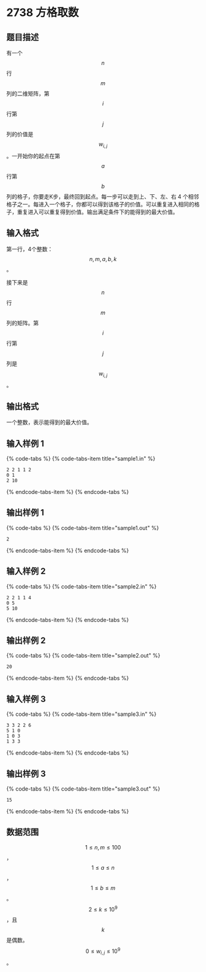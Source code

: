 # 2738 方格取数

## 题目描述

有一个 $$n$$ 行 $$m$$ 列的二维矩阵，第 $$i$$ 行第 $$j$$ 列的价值是 $$w_{i,\,j}$$。一开始你的起点在第 $$a$$ 行第 $$b$$ 列的格子，你要走K步，最终回到起点。每一步可以走到上、下、左、右 4 个相邻格子之一。每进入一个格子，你都可以得到该格子的价值。可以重复进入相同的格子，重复进入可以重复得到价值。输出满足条件下的能得到的最大价值。

## 输入格式

第一行，4个整数：$$n,\,m,\,a,\,b,\,k$$。

接下来是 $$n$$ 行 $$m$$ 列的矩阵。第 $$i$$ 行第 $$j$$ 列是 $$w_{i,\,j}$$。

## 输出格式

一个整数，表示能得到的最大价值。

## 输入样例 1

{% code-tabs %}
{% code-tabs-item title="sample1.in" %}
```text
2 2 1 1 2
0 1
2 10
```
{% endcode-tabs-item %}
{% endcode-tabs %}

## 输出样例 1

{% code-tabs %}
{% code-tabs-item title="sample1.out" %}
```text
2
```
{% endcode-tabs-item %}
{% endcode-tabs %}

## 输入样例 2

{% code-tabs %}
{% code-tabs-item title="sample2.in" %}
```text
2 2 1 1 4
0 5
5 10
```
{% endcode-tabs-item %}
{% endcode-tabs %}

## 输出样例 2

{% code-tabs %}
{% code-tabs-item title="sample2.out" %}
```text
20
```
{% endcode-tabs-item %}
{% endcode-tabs %}

## 输入样例 3

{% code-tabs %}
{% code-tabs-item title="sample3.in" %}
```text
3 3 2 2 6
5 1 0
1 0 3
1 3 3
```
{% endcode-tabs-item %}
{% endcode-tabs %}

## 输出样例 3

{% code-tabs %}
{% code-tabs-item title="sample3.out" %}
```text
15
```
{% endcode-tabs-item %}
{% endcode-tabs %}

## 数据范围

$$1 \leq n,\,m \leq 100$$，$$1 \leq a \leq n$$，$$1 \leq b \leq m$$。$$2 \leq k \leq 10^9$$，且 $$k$$ 是偶数。$$0 \leq w_{i,\,j} \leq 10^9$$。

